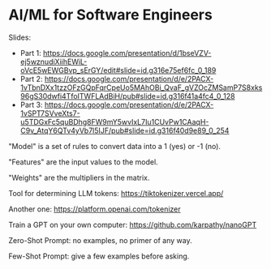 # AI/ML for Software Engineers

Slides:

- Part 1: <https://docs.google.com/presentation/d/1bseVZV-ej5wznudiXiihEWiL-oVcE5wEWGBvp_sErGY/edit#slide=id.g316e75ef6fc_0_189>
- Part 2: <https://docs.google.com/presentation/d/e/2PACX-1vTbnDXx1tzzOFzGQpFqrCpeUo5MAhOBi_QvaF_gVZOcZMSamP7S8xks96gS30dwfi4TfoITWFLAdBiH/pub#slide=id.g316f41a4fc4_0_128>
- Part 3: <https://docs.google.com/presentation/d/e/2PACX-1vSPT7SVveXts7-u5TDGxFc5quBDhg8FW9mY5wvIxL7Iu1CUvPw1CAaqH-C9v_AtqY6QTv4yVb7l5IJF/pub#slide=id.g316f40d9e89_0_254>

"Model" is a set of rules to convert data into a 1 (yes) or -1 (no).

"Features" are the input values to the model.

"Weights" are the multipliers in the matrix.

Tool for determining LLM tokens: <https://tiktokenizer.vercel.app/>

Another one: <https://platform.openai.com/tokenizer>

Train a GPT on your own computer: <https://github.com/karpathy/nanoGPT>

Zero-Shot Prompt: no examples, no primer of any way.

Few-Shot Prompt: give a few examples before asking.
